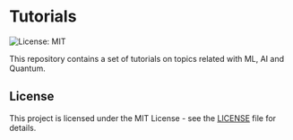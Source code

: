 # Tutorials 
![License: MIT](https://img.shields.io/badge/License-MIT-yellow.svg)


This repository contains a set of tutorials on topics related with ML, AI and Quantum.

## License

This project is licensed under the MIT License - see the [LICENSE](LICENSE) file for details.
